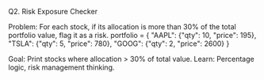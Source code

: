 Q2. Risk Exposure Checker

Problem:
For each stock, if its allocation is more than 30% of the total portfolio value, flag it as a risk.
portfolio = {
    "AAPL": {"qty": 10, "price": 195},
    "TSLA": {"qty": 5, "price": 780},
    "GOOG": {"qty": 2, "price": 2600}
}

Goal: Print stocks where allocation > 30% of total value.
Learn: Percentage logic, risk management thinking.